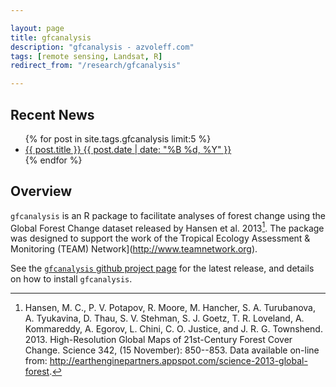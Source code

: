```yaml
---

layout: page
title: gfcanalysis
description: "gfcanalysis - azvoleff.com"
tags: [remote sensing, Landsat, R]
redirect_from: "/research/gfcanalysis"

---
```


## Recent News
<ul class="post-list">
{% for post in site.tags.gfcanalysis limit:5 %} 
  <li><article><a href="{{ site.url }}{{ post.url }}">{{ post.title }} <span class="entry-date"><time datetime="{{ post.date | date_to_xmlschema }}">{{ post.date | date: "%B %d, %Y" }}</time></span></a></article></li>
{% endfor %}
</ul>

## Overview
`gfcanalysis` is an R package to facilitate analyses of forest change using the 
Global Forest Change dataset released by Hansen et al. 2013[^1]. The package 
was designed to support the work of the Tropical Ecology Assessment & 
Monitoring (TEAM) Network](http://www.teamnetwork.org).

See the [`gfcanalysis` github project 
page](https://github.com/azvoleff/gfcanalysis) for the latest release, and 
details on how to install `gfcanalysis`.

[^1]:
    Hansen, M. C., P. V. Potapov, R. Moore, M. Hancher, S. A. Turubanova, A. 
    Tyukavina, D. Thau, S. V. Stehman, S. J. Goetz, T. R. Loveland, A. Kommareddy, 
    A. Egorov, L. Chini, C. O. Justice, and J. R. G. Townshend. 2013. 
    High-Resolution Global Maps of 21st-Century Forest Cover Change. Science 342, 
    (15 November): 850--853. Data available on-line from: 
    http://earthenginepartners.appspot.com/science-2013-global-forest.

